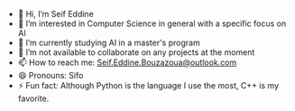 - 👋 Hi, I’m Seif Eddine
- 👀 I’m interested in Computer Science in general with a specific focus on AI
- 🌱 I’m currently studying AI in a master's program
- 💞️ I’m not available to collaborate on any projects at the moment
- 📫 How to reach me: Seif.Eddine.Bouzazoua@outlook.com
- 😄 Pronouns: Sifo
- ⚡ Fun fact: Although Python is the language I use the most, C++ is my favorite.

<!---
sifo-arch/sifo-arch is a ✨ special ✨ repository because its `README.md` (this file) appears on your GitHub profile.
You can click the Preview link to take a look at your changes.
--->
